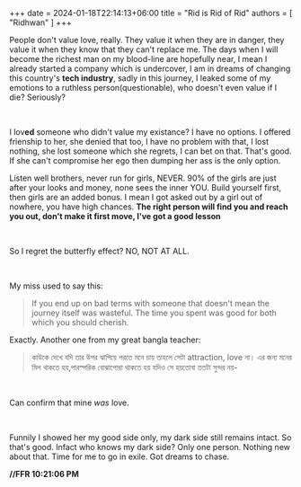 +++ 
date = 2024-01-18T22:14:13+06:00
title = "Rid is Rid of Rid"
authors = [ "Ridhwan" ]
+++

People don't value love, really. They value it when they are in danger, they value it when they know that they can't replace me. The days when I will become the richest man on my blood-line are hopefully near, I mean I already started a company which is undercover, I am in dreams of changing this country's **tech industry**, sadly in this journey, I leaked some of my emotions to a ruthless person(questionable), who doesn't even value if I die? Seriously?

<br>

I lov**ed** someone who didn't value my existance? I have no options. I offered frienship to her, she denied that too, I have no problem with that, I lost nothing, she lost someone which she regrets, I can bet on that. That's good. If she can't compromise her ego then dumping her ass is the only option.

Listen well brothers, never run for girls, NEVER. 90% of the girls are just after your looks and money, none sees the inner YOU. Build yourself first, then girls are an added bonus. I mean I got asked out by a girl out of nowhere, you have high chances. **The right person will find you and reach you out, don't make it first move, I've got a good lesson**

<br>

So I regret the butterfly effect? NO, NOT AT ALL.

<br>

My miss used to say this:

>If you end up on bad terms with someone that doesn't mean the journey itself was wasteful. The time you spent was good for both which you should cherish.

Exactly. Another one from my great bangla teacher:

>কাউকে দেখে যদি তার উপর ঝাপিয়ে পরতে মনে চায় তাহলে সেটা attraction, love না। এর জন্য মনের মিল থাকতে হয়,পারস্পরিক বোঝাপোরা থাকতে হয় যদিও সে হয়তোবা ততটা সুন্দর নয়-

<br>

Can confirm that mine *was* love.

<br>

Funnily I showed her my good side only, my dark side still remains intact. So that's good. Infact who knows my dark side? Only one person. Nothing new about that. Time for me to go in exile. Got dreams to chase.

**//FFR 10:21:06 PM**
